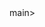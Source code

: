 <!Doctype utf="8" lang="En"/>
<html>
<view scale="1.0"/>
<head>
  <meta>
  <link>
  <script></script>
  <style></style>
  <title></title>
</head>
  <body><main></main>main> </body>
</head>
<body></body>
<footer></footer>
<script></script>
<html></html>
